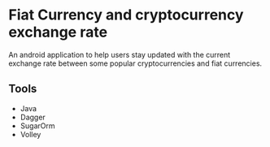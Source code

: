 # Fiat Currency and cryptocurrency exchange rate

An android application to help users stay updated with the current exchange rate between some popular cryptocurrencies and fiat currencies. 

## Tools
- Java
- Dagger
- SugarOrm
- Volley


